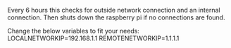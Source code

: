 Every 6 hours this checks for outside network connection and an internal connection. Then shuts down the raspberry pi if no connections are found. 

Change the below variables to fit your needs:
LOCALNETWORKIP=192.168.1.1
REMOTENETWORKIP=1.1.1.1
